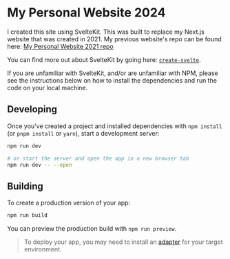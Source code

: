 # My Personal Website 2024

I created this site using SvelteKit. This was built to replace my Next.js website that was created in 2021. My previous website's repo can be found here: [My Personal Website 2021 repo](https://github.com/r-keenan/my-personal-website)

You can find more out about SvelteKit by going here: [`create-svelte`](https://github.com/sveltejs/kit/tree/main/packages/create-svelte).

If you are unfamiliar with SvelteKit, and/or are unfamiliar with NPM, please see the instructions below on how to install the dependencies and run the code on your local machine.

## Developing

Once you've created a project and installed dependencies with `npm install` (or `pnpm install` or `yarn`), start a development server:

```bash
npm run dev

# or start the server and open the app in a new browser tab
npm run dev -- --open
```

## Building

To create a production version of your app:

```bash
npm run build
```

You can preview the production build with `npm run preview`.

> To deploy your app, you may need to install an [adapter](https://kit.svelte.dev/docs/adapters) for your target environment.
